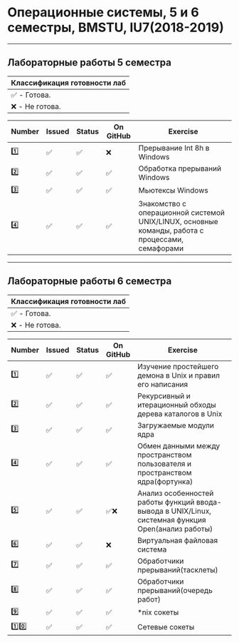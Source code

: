 # Операционные системы, 5 и 6 семестры, BMSTU, IU7(2018-2019)
---
<h2>Лабораторные работы 5 семестра</h2>

| Классификация готовности лаб |
|---|
| :white_check_mark: - Готова. |
| :x: - Не готова. |

| Number | Issued | Status | On GitHub | Exercise |
|------|---|------|----------|---|
| :one: | :white_check_mark: | :white_check_mark: | :x: | Прерывание Int 8h в Windows |
| :two: | :white_check_mark: | :white_check_mark: | :white_check_mark: | Обработка прерываний Windows |
| :three: | :white_check_mark: | :white_check_mark: | :white_check_mark: | Мьютексы Windows |
| :four: | :white_check_mark: | :white_check_mark: | :white_check_mark: | Знакомство с операционной системой UNIX/LINUX, основные команды, работа с процессами, семафорами |

---
<h2>Лабораторные работы 6 семестра</h2>

| Классификация готовности лаб |
|---|
| :white_check_mark: - Готова. |
| :x: - Не готова. |

| Number | Issued | Status | On GitHub | Exercise |
|----------|---|------|----------|---|
| :one: | :white_check_mark: | :white_check_mark: | :white_check_mark: | Изучение простейшего демона в Unix и правил его написания |
| :two: | :white_check_mark: | :white_check_mark: | :white_check_mark: | Рекурсивный и итерационный обходы дерева каталогов в Unix |
| :three: | :white_check_mark: | :white_check_mark: | :white_check_mark: | Загружаемые модули ядра |
| :four: | :white_check_mark: | :white_check_mark: | :white_check_mark: | Обмен данными между пространством пользователя и пространством ядра(фортунка) |
| :five: | :white_check_mark: | :white_check_mark: | :white_check_mark::x: | Анализ особенностей работы функций ввода-вывода в UNIX/Linux, системная функция Open(анализ работы) |
| :six: | :white_check_mark: | :white_check_mark: | :x: | Виртуальная файловая система |
| :seven: | :white_check_mark: | :white_check_mark: | :white_check_mark: | Обработчики прерываний(тасклеты) |
| :eight: | :white_check_mark: | :white_check_mark: | :white_check_mark: | Обработчики прерываний(очередь работ) |
| :nine: | :white_check_mark: | :white_check_mark: | :white_check_mark: | *nix сокеты |
| :one::zero: | :white_check_mark: | :white_check_mark: | :white_check_mark: | Сетевые сокеты |
